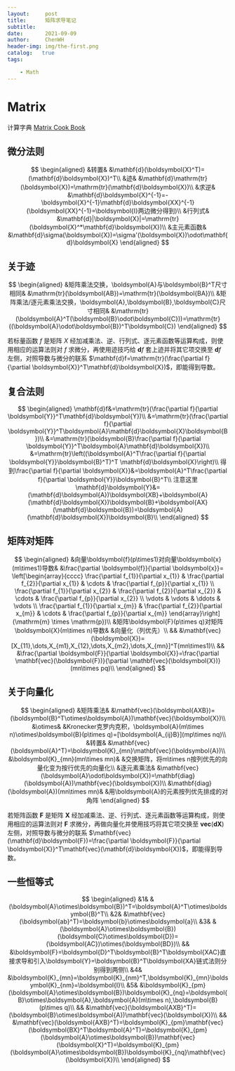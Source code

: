 ```yaml
---
layout:     post
title:      矩阵求导笔记
subtitle:    
date:       2021-09-09
author:     ChenWH
header-img: img/the-first.png
catalog:   true
tags:

    - Math
---
```


# Matrix

计算字典 [Matrix Cook Book](./matrixcookbook.pdf)

## 微分法则

$$
\begin{aligned}
	&转置& &\mathbf{d}(\boldsymbol{X}^T)=(\mathbf{d}\boldsymbol{X})^T\\
	&迹& &\mathbf{d}\mathrm{tr}(\boldsymbol{X})=\mathrm{tr}(\mathbf{d}\boldsymbol{X})\\
	&求逆& &\mathbf{d}\boldsymbol{X}^{-1}=-\boldsymbol{X}^{-1}\mathbf{d}\boldsymbol{XX}^{-1}(\boldsymbol{XX}^{-1}=\boldsymbol{I}两边微分得到)\\
	&行列式& &\mathbf{d}|\boldsymbol{X}|=\mathrm{tr}(\boldsymbol{X}^*\mathbf{d}\boldsymbol{X})\\
	&主元素函数& &\mathbf{d}\sigma(\boldsymbol{X})=\sigma'(\boldsymbol{X})\odot\mathbf{d}\boldsymbol{X}
\end{aligned}
$$

## 关于迹

$$
\begin{aligned}
&矩阵乘法交换，\boldsymbol{A}与\boldsymbol{B}^T尺寸相同& &\mathrm{tr}(\boldsymbol{AB})=\mathrm{tr}(\boldsymbol{BA})\\
&矩阵乘法/逐元素乘法交换，\boldsymbol{A},\boldsymbol{B},\boldsymbol{C}尺寸相同& &\mathrm{tr}(\boldsymbol{A}^T(\boldsymbol{B}\odot\boldsymbol{C}))=\mathrm{tr}((\boldsymbol{A}\odot\boldsymbol{B})^T\boldsymbol{C})
\end{aligned}
$$

若标量函数 $f$ 是矩阵 $X$ 经加减乘法、逆、行列式、逐元素函数等运算构成，则使用相应的运算法则对 $f$ 求微分，再使用迹技巧给 $\mathbf{d}f$ 套上迹并将其它项交换至 $\mathbf{d}f$ 左侧，对照导数与微分的联系 $\mathbf{d}f=\mathrm{tr}(\frac{\partial f}{\partial \boldsymbol{X}}^T\mathbf{d}\boldsymbol{X})$，即能得到导数。

## 复合法则

$$
\begin{aligned}
	\mathbf{d}f&=\mathrm{tr}(\frac{\partial f}{\partial \boldsymbol{Y}}^T\mathbf{d}\boldsymbol{Y})\\
	&=\mathrm{tr}(\frac{\partial f}{\partial \boldsymbol{Y}}^T\boldsymbol{A}\mathbf{d}\boldsymbol{X}\boldsymbol{B})\\
	&=\mathrm{tr}(\boldsymbol{B}\frac{\partial f}{\partial \boldsymbol{Y}}^T\boldsymbol{A}\mathbf{d}\boldsymbol{X})\\
	&=\mathrm{tr}\left((\boldsymbol{A}^T\frac{\partial f}{\partial \boldsymbol{Y}}\boldsymbol{B}^T)^T \mathbf{d}\boldsymbol{X}\right)\\
	得到\frac{\partial f}{\partial \boldsymbol{X}}&=\boldsymbol{A}^T\frac{\partial f}{\partial \boldsymbol{Y}}\boldsymbol{B}^T\\
	注意这里\mathbf{d}\boldsymbol{Y}&=(\mathbf{d}\boldsymbol{A})\boldsymbol{XB}+\boldsymbol{A}(\mathbf{d}\boldsymbol{X})\boldsymbol{B}+\boldsymbol{AX}(\mathbf{d}\boldsymbol{B})=\boldsymbol{A}(\mathbf{d}\boldsymbol{X})\boldsymbol{B}\\
\end{aligned}
$$

## 矩阵对矩阵

$$
\begin{aligned}
	&向量\boldsymbol{f}(p\times1)对向量\boldsymbol{x}(m\times1)导数& &\frac{\partial \boldsymbol{f}}{\partial \boldsymbol{x}}=
	\left[\begin{array}{cccc}
\frac{\partial f_{1}}{\partial x_{1}} & \frac{\partial f_{2}}{\partial x_{1}} & \cdots & \frac{\partial f_{p}}{\partial x_{1}} \\
\frac{\partial f_{1}}{\partial x_{2}} & \frac{\partial f_{2}}{\partial x_{2}} & \cdots & \frac{\partial f_{p}}{\partial x_{2}} \\
\vdots & \vdots & \ddots & \vdots \\
\frac{\partial f_{1}}{\partial x_{m}} & \frac{\partial f_{2}}{\partial x_{m}} & \cdots & \frac{\partial f_{p}}{\partial x_{m}}
\end{array}\right](\mathrm{m} \times \mathrm{p})\\
	&矩阵\boldsymbol{F}(p\times q)对矩阵\boldsymbol{X}(m\times n)导数& &向量化（列优先）\\
	&& &\mathbf{vec}(\boldsymbol{X})=[X_{11},\dots,X_{m1},X_{12},\dots,X_{m2},\dots,X_{mn}]^T(mn\times1)\\
	&& &\frac{\partial \boldsymbol{F}}{\partial \boldsymbol{X}}=\frac{\partial \mathbf{vec}(\boldsymbol{F})}{\partial \mathbf{vec}(\boldsymbol{X})}(mn\times pq)\\
\end{aligned}
$$

## 关于向量化

$$
\begin{aligned}
	&矩阵乘法& &\mathbf{vec}(\boldsymbol{AXB})=(\boldsymbol{B}^T\otimes\boldsymbol{A})\mathbf{vec}(\boldsymbol{X})\\
	&\otimes& &Kronecker克罗内克积，\boldsymbol{A}(m\times n)\otimes\boldsymbol{B}(p\times q)=[\boldsymbol{A_{ij}B}](mp\times nq)\\
	&转置& &\mathbf{vec}(\boldsymbol{A}^T)=\boldsymbol{K}_{mn}\mathbf{vec}(\boldsymbol{A})\\
	&\boldsymbol{K}_{mn}(mn\times mn)& &交换矩阵，将m\times n按列优先的向量化变为按行优先的向量化\\
	&逐元素乘法& &\mathbf{vec}(\boldsymbol{A}\odot\boldsymbol{X})=\mathbf{diag}(\boldsymbol{A})\mathbf{vec}(\boldsymbol{X})\\
	&\mathbf{diag}(\boldsymbol{A})(mn\times mn)& &用\boldsymbol{A}的元素按列优先排成的对角阵
\end{aligned}
$$

若矩阵函数 $\boldsymbol{F}$ 是矩阵 $\boldsymbol{X}$ 经加减乘法、逆、行列式、逐元素函数等运算构成，则使用相应的运算法则对 $\boldsymbol{F}$ 求微分，再做向量化并使用技巧将其它项交换至 $\mathbf{vec}(\mathbf{d}\boldsymbol{X})$ 左侧，对照导数与微分的联系 $\mathbf{vec}(\mathbf{d}\boldsymbol{F})=\frac{\partial \boldsymbol{F}}{\partial \boldsymbol{X}}^T\mathbf{vec}(\mathbf{d}\boldsymbol{X})$，即能得到导数。

## 一些恒等式

$$
\begin{aligned}
	&1& &(\boldsymbol{A}\otimes\boldsymbol{B})^T=\boldsymbol{A}^T\otimes\boldsymbol{B}^T\\
	&2& &\mathbf{vec}(\boldsymbol{ab}^T)=\boldsymbol{b}\otimes\boldsymbol{a}\\
	&3& &(\boldsymbol{A}\otimes\boldsymbol{B})(\boldsymbol{C}\otimes\boldsymbol{D})=(\boldsymbol{AC})\otimes(\boldsymbol{BD})\\
	&& &\boldsymbol{F}=\boldsymbol{D}^T\boldsymbol{B}^T\boldsymbol{XAC}直接求导和引入\boldsymbol{Y}=\boldsymbol{B}^T\boldsymbol{XA}链式法则分别得到两侧\\
	&4& &\boldsymbol{K}_{mn}=\boldsymbol{K}_{nm}^T,\boldsymbol{K}_{mn}\boldsymbol{K}_{nm}=\boldsymbol{I}\\
	&5& &\boldsymbol{K}_{pm}(\boldsymbol{A}\otimes\boldsymbol{B})\boldsymbol{K}_{nq}=\boldsymbol{B}\otimes\boldsymbol{A},\boldsymbol{A}(m\times n),\boldsymbol{B}(p\times q)\\
	&& &\mathbf{vec}(\boldsymbol{AXB}^T)=(\boldsymbol{B}\otimes\boldsymbol{A})\mathbf{vec}(\boldsymbol{X})\\
	&& &\mathbf{vec}(\boldsymbol{AXB}^T)=\boldsymbol{K}_{pm}\mathbf{vec}(\boldsymbol{BX}^T\boldsymbol{A}^T)=\boldsymbol{K}_{pm}(\boldsymbol{A}\otimes\boldsymbol{B})\mathbf{vec}(\boldsymbol{X}^T)=\boldsymbol{K}_{pm}(\boldsymbol{A}\otimes\boldsymbol{B})\boldsymbol{K}_{nq}\mathbf{vec}(\boldsymbol{X})\\
\end{aligned}
$$


